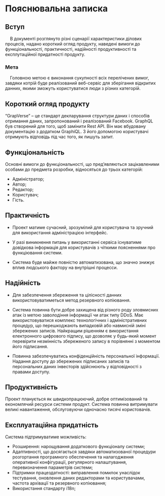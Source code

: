 # Пояснювальна записка


## Вступ


&#160;&#160;&#160;&#160;В документі розглянуто різні сценарії характеристики ділових процесів, надано короткий огляд продукту, наведені вимоги до
функціональності, практичності, надійності продуктивності та експлутаційної придатності продукту.


### Мета

&#160;&#160;&#160;&#160;Головною метою є виконання сукупності всіх перелічених вимог, завдяки котрій буде реалізований веб-сервіс для зберігання відкритих данних,
якими зможуть користуватися люди з різних категорій.



## Короткий огляд продукту

“GrapVerse” – це стандарт декларування структури даних і способів отримання даних,
запропонований і реалізований Facebook. GraphQL був створений для того, щоб замінити Rest API.
Він має вбудовану документацію з додатком GraphiQL. З його допомогою користувачі отримують відповідь під час того, як пишуть запит.

## Функціональність
Основні вимоги до функціональності, що пред’являються зацікавленими
особами до предмета розробки, відносяться до трьох категорій:
- Адміністратор;
- Автор;
- Редактор;
- Користувач;
- Гість.


## Практичність
- Проект матиме сучасний, зрозумілий для користувача та зручний для використання адміністрацією інтерфейс.

- У разі виникнення питань у використанні сервіса існуватиме довідкова інформація для користувачів  з чіткими
  поясненнями про функціювання системи.

- Система буде майже повністю автоматизована, що значно знижує вплив людського фактору на внутрішні процесси.

## Надійність
- Для забезпечення збереження та цілісності данних використовуватиметься метод резервного копіювання.

- Система повинна бути добре захищена від різного роду зловмисних атак із метою заволодіння інформації чи атак
  типу DDoS. Має використовуватися комплекс технологічних і адміністративних процедур, що перешкоджають випадковій
  або навмисній зміні збережених записів. Найкращим рішенням є використання електронного цифрового підпису, що
  дозволяє у будь-який момент перевірити незмінність збереженого запису в порівнянні з моментом його підписання.

- Повинна забезпечуватись конфіденційність персональної інформації. Надання доступу до збережених
  підписаних записів та персональних даних інвесторів здійснюють у відповідності з правами доступу.

## Продуктивність
Проект планується як швидкопрацюючий, добре оптимізований та економлячий ресурси системи продукт.
Система повинна витримувати великі навантаження, обслуговуючи одночасно тисячі користовачів.

## Експлуатаційна придатність
Система підтримуватиме можливість:
- Розширення: нарощування додаткового функціоналу системи;
- Адаптивності, що досягається завдяки автоматизованої процедури розгортання програмного обеспечення та налагодження
  оперативної конфігурації, регулярного налаштування, перевизначення параметрів системи;
- Підтримки працездатності: виправлення помилок унаслідок тестування, оновлення даних редакторами та користувачами,
  частота архівації та резервного копіювання;
- Використання стандарту i18n;

